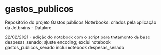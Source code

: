 # gastos_publicos
Repositório do projeto Gastos públicos
Noterbooks: criados pela aplicação da Jetbrains - Datalore

22/02/2021 - adição do notebook com o script para tratamento da base despesas_senado; 
             ajuste encoding;
             exclui notebook gastos_publicos_senado
             inclui notebook despesas_senado           
